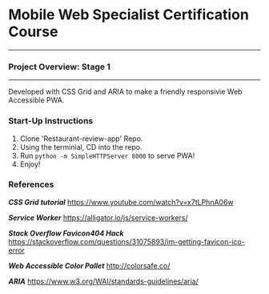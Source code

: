 # Mobile Web Specialist Certification Course
----
### Project Overview: Stage 1
----
Developed with CSS Grid and ARIA to make a friendly responsivie Web Accessible PWA.   

### Start-Up Instructions

1. Clone 'Restaurant-review-app' Repo.
2. Using the terminial, CD into the repo.
3. Run ```python -m SimpleHTTPServer 8000``` to serve PWA!
4. Enjoy!

### References

***CSS Grid tutorial*** https://www.youtube.com/watch?v=x7tLPhnA06w 

***Service Worker*** https://alligator.io/js/service-workers/

***Stack Overflow Favicon404 Hack*** https://stackoverflow.com/questions/31075893/im-getting-favicon-ico-error

***Web Accessible Color Pallet*** http://colorsafe.co/

***ARIA*** https://www.w3.org/WAI/standards-guidelines/aria/



